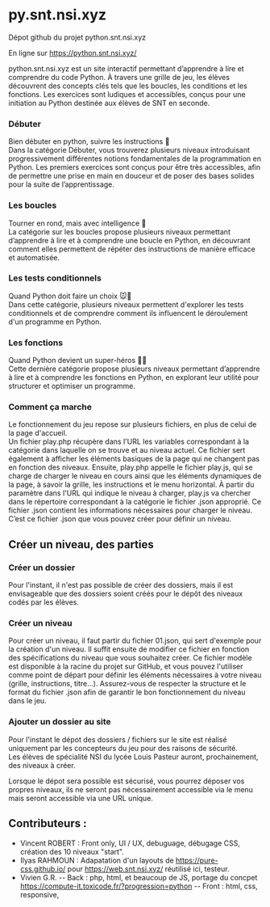 # py.snt.nsi.xyz

Dépot github du projet python.snt.nsi.xyz

En ligne sur https://python.snt.nsi.xyz/


python.snt.nsi.xyz est un site interactif permettant d’apprendre à lire et comprendre du code Python. À travers une grille de jeu, les élèves découvrent des concepts clés tels que les boucles, les conditions et les fonctions. Les exercices sont ludiques et accessibles, conçus pour une initiation au Python destinée aux élèves de SNT en seconde.



### Débuter
Bien débuter en python, suivre les instructions 🚀  
Dans la catégorie Débuter, vous trouverez plusieurs niveaux introduisant progressivement différentes notions fondamentales de la programmation en Python. Les premiers exercices sont conçus pour être très accessibles, afin de permettre une prise en main en douceur et de poser des bases solides pour la suite de l’apprentissage.

### Les boucles
Tourner en rond, mais avec intelligence 🔄  
La catégorie sur les boucles propose plusieurs niveaux permettant d’apprendre à lire et à comprendre une boucle en Python, en découvrant comment elles permettent de répéter des instructions de manière efficace et automatisée. 

### Les tests conditionnels
Quand Python doit faire un choix 🐭🧀  
Dans cette catégorie, plusieurs niveaux permettent d'explorer les tests conditionnels et de comprendre comment ils influencent le déroulement d'un programme en Python.

### Les fonctions
Quand Python devient un super-héros 🦸‍♂️  
Cette dernière catégorie propose plusieurs niveaux permettant d’apprendre à lire et à comprendre les fonctions en Python, en explorant leur utilité pour structurer et optimiser un programme.

### Comment ça marche

Le fonctionnement du jeu repose sur plusieurs fichiers, en plus de celui de la page d'accueil.  
Un fichier play.php récupère dans l'URL les variables correspondant à la catégorie dans laquelle on se trouve et au niveau actuel. Ce fichier sert également à afficher les éléments basiques de la page qui ne changent pas en fonction des niveaux. Ensuite, play.php appelle le fichier play.js, qui se charge de charger le niveau en cours ainsi que les éléments dynamiques de la page, à savoir la grille, les instructions et le menu horizontal. À partir du paramètre dans l'URL qui indique le niveau à charger, play.js va chercher dans le répertoire correspondant à la catégorie le fichier .json approprié. Ce fichier .json contient les informations nécessaires pour charger le niveau. C’est ce fichier .json que vous pouvez créer pour définir un niveau.  

## Créer un niveau, des parties


### Créer un dossier
Pour l'instant, il n'est pas possible de créer des dossiers, mais il est envisageable que des dossiers soient créés pour le dépôt des niveaux codés par les élèves.

### Créer un niveau
Pour créer un niveau, il faut partir du fichier 01.json, qui sert d'exemple pour la création d'un niveau. Il suffit ensuite de modifier ce fichier en fonction des spécifications du niveau que vous souhaitez créer. Ce fichier modèle est disponible à la racine du projet sur GitHub, et vous pouvez l'utiliser comme point de départ pour définir les éléments nécessaires à votre niveau (grille, instructions, titre...). Assurez-vous de respecter la structure et le format du fichier .json afin de garantir le bon fonctionnement du niveau dans le jeu.


### Ajouter un dossier au site

Pour l'instant le dépot des dossiers / fichiers sur le site est réalisé uniquement par les concepteurs du jeu pour des raisons de sécurité.  
Les élèves de spécialité NSI du lycée Louis Pasteur auront, prochainement, des niveaux à créer. 

Lorsque le dépot sera possible est sécurisé, vous pourrez déposer vos propres niveaux, ils ne seront pas nécessairement accessible via le menu mais seront accessible via une URL unique.




## Contributeurs :
- Vincent ROBERT : Front only, UI / UX, debuguage, débugage CSS, création des 10 niveaux "start". 
- Ilyas RAHMOUN : Adapatation d'un layouts de https://pure-css.github.io/ pour https://web.snt.nsi.xyz/ réutilisé ici, testeur.
- Vivien G.R.
-- Back : php, html, et beaucoup de JS, portage du concpet https://compute-it.toxicode.fr/?progression=python
-- Front : html, css, responsive, 
